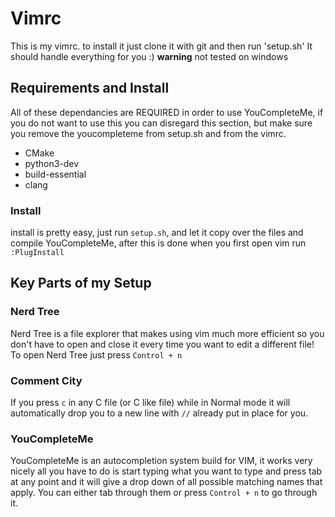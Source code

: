 # Vimrc

This is my vimrc. to install it just clone it with git and then run 'setup.sh'
It should handle everything for you :) 
**warning** not tested on windows 

## Requirements and Install
All of these dependancies are REQUIRED in order to use YouCompleteMe, if you do not want to use this you can disregard this section, but make sure you remove the youcompleteme from setup.sh and from the vimrc. 
- CMake
- python3-dev
- build-essential
- clang

### Install
install is pretty easy, just run `setup.sh`, and let it copy over the files and compile YouCompleteMe, after this is done when you first open vim run `:PlugInstall`


## Key Parts of my Setup 

### Nerd Tree
Nerd Tree is a file explorer that makes using vim much more efficient so you don't have to open and close it every time you want to edit a different file! 
To open Nerd Tree just press `Control + n`

### Comment City
If you press `c` in any C file (or C like file) while in Normal mode it will automatically drop you to a new line with `//` already put in place for you. 

### YouCompleteMe
YouCompleteMe is an autocompletion system build for VIM, it works very nicely all you have to do is start typing what you want to type and press tab at any point and it will give a drop down of all possible matching names that apply. You can either tab through them or press `Control + n` to go through it. 



